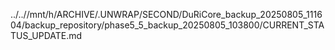 ../..//mnt/h/ARCHIVE/.UNWRAP/SECOND/DuRiCore_backup_20250805_111604/backup_repository/phase5_5_backup_20250805_103800/CURRENT_STATUS_UPDATE.md